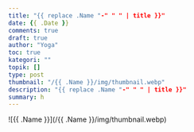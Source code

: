 ```yaml
---
title: "{{ replace .Name "-" " " | title }}"
date: {{ .Date }}
comments: true
draft: true
author: "Yoga"
toc: true
kategori: ""
topik: []
type: post
thumbnail: "/{{ .Name }}/img/thumbnail.webp"
description: "{{ replace .Name "-" " " | title }}"
summary: h
---
```


![{{ .Name }}](/{{ .Name }}/img/thumbnail.webp)
